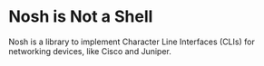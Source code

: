 
# Nosh is Not a Shell

Nosh is a library to implement Character Line Interfaces (CLIs) for
networking devices, like Cisco and Juniper.
